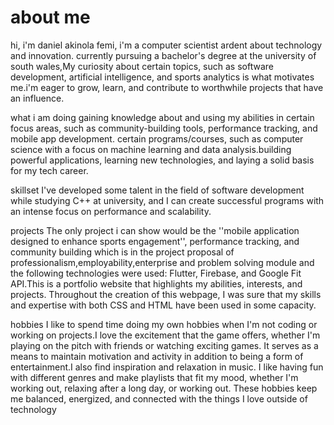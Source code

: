 # about me
hi, i'm daniel akinola femi, i'm a computer scientist ardent about technology and innovation. currently pursuing a bachelor's degree at the university of south wales,My curiosity about certain topics, such as software development, artificial intelligence, and sports analytics is what motivates me.i'm eager to grow, learn, and contribute to worthwhile projects that have an influence.

what i am doing
gaining knowledge about and using my abilities in certain focus areas, such as community-building tools, performance tracking, and mobile app development. certain programs/courses, such as computer science with a focus on machine learning and data analysis.building powerful applications, learning new technologies, and laying a solid basis for my tech career.

skillset
I've developed some talent in the field of software development while studying C++ at university, and I can create successful programs with an intense focus on performance and scalability.

projects
The only project i can show would be the ''mobile application designed to enhance sports engagement'', performance tracking, and community building which is in the project proposal of professionalism,employability,enterprise and problem solving module and the following technologies were used: Flutter, Firebase, and Google Fit API.This is a portfolio website that highlights my abilities, interests, and projects. Throughout the creation of this webpage, I was sure that my skills and expertise with both CSS and HTML have been used in some capacity.

hobbies
I like to spend time doing my own hobbies when I'm not coding or working on projects.I love the excitement that the game offers, whether I'm playing on the pitch with friends or watching exciting games. It serves as a means to maintain motivation and activity in addition to being a form of entertainment.I also find inspiration and relaxation in music. I like having fun with different genres and make playlists that fit my mood, whether I'm working out, relaxing after a long day, or working out. These hobbies keep me balanced, energized, and connected with the things I love outside of technology

